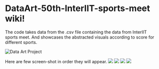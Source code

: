 # DataArt-50th-InterIIT-sports-meet wiki!

The code takes data from the .csv file containing the data from InterIIT sports meet. And showcases the abstracted visuals according to score for different sports.

![Data Art Project](https://github.com/riken312/DataArt-50th-InterIIT-sports-meet-/blob/master/img/data%20art.png?raw=true)

Here are few screen-shot in order they will appear.
![](https://github.com/riken312/DataArt-50th-InterIIT-sports-meet-/blob/master/img/Screenshot%20(2).png)
![](https://github.com/riken312/DataArt-50th-InterIIT-sports-meet-/blob/master/img/Screenshot%20(3).png)
![](https://github.com/riken312/DataArt-50th-InterIIT-sports-meet-/blob/master/img/Screenshot%20(4).png)
![](https://github.com/riken312/DataArt-50th-InterIIT-sports-meet-/blob/master/img/Screenshot%20(5).png)
